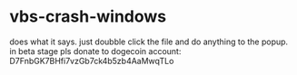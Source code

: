 # vbs-crash-windows
does what it says. just doubble click the file and do anything to the popup.
in beta stage pls donate to dogecoin account: D7FnbGK7BHfi7vzGb7ck4b5zb4AaMwqTLo 
